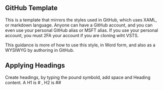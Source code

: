 
## GitHub Template 
This is a template that mirrors the styles used in GitHub, which uses XAML, or markdown language. 
Anyone can have a GitHub account, and you can even use your personal GitHub alias or MSFT alias. If you use your personal account, you must 2FA your account if you are cloning wiht VSTS. 

This guidance is more of how to use this style, in Word form, and also as a WYSIWYG by authoring in GitHub. 

## Applying Headings  
Create headings, by typing the pound symbold, add space and Heading content. A H1 is # <Heading name>, H2 is ## <title> etc. Each pound (#) you add will decrease the heading size. Headings 1 & 2 are the 1st types in this document, 3 - 6 appear as follows:  
# Heading 1
## Heading 2
### Heading 3  
#### Heading 4 
##### Heading 5  
###### Heading 6 
  
### Format Text elements and styles
Apply the following formatting styles: 

1. **Bold** - For any bold use two asterisks (** **) before and after the word. **This is bold text**.
2. *Italics* - For italics, use a single asterisk (* *) before and after the word. *This is italic text*.
3. **_Bold & Italic_** - For a combo of bold and italic (**_ **_), use This is **_bold and italic_** text. 

## Lists 
You can have numbered and bullet lists as shown earlier and in the menu options above. 
To create embedded lists, use dashes (-), or stars (*) and 2 spaces before the dash or star (try to be consistent) 

##### Example list: 
- The Envisioning Kick-off guidance is for organizations that have deployed one of the 2 systems: 
  - Skype for Business online or hybrid, or, 
  - Microsoft Teams cloud 

## Tables
Tables
You can create tables by assembling a list of words and dividing them with hyphens - (for the first row), and then separating each column with a pipe (|:)

First Header | Second Header
-------------| ---------------
Content from cell 1 | Content from cell 2
Content in the first column | Content in the second column


#### Typographic replacements 
Enable the following typographer options to see results.
--   (c) (C) (r) (R) (tm) (TM) (p) (P) +-

#### Quotes
* "double quotes" and 'single quotes'
* Block quotes are used for quotations other than code samples. 
>Block quotes can be nested
>>   by using additional greater-than signs right next to each other
>>>    or with spaces between arrow

## Images
Example image I made 
> ![Unicorn](https://github.com/unicorn.png)

## Links & URLs
(Need to add) 
  
## Code Samples
(Update)
